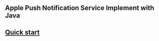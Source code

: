 
Apple Push Notification Service Implement with Java
---

[Quick start](https://github.com/teaey/apns4j/wiki)
---



